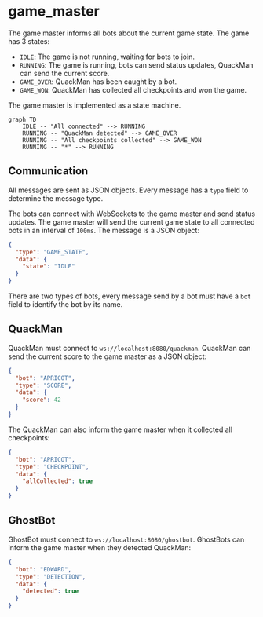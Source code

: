 # game_master

The game master informs all bots about the current game state.
The game has 3 states:
- `IDLE`: The game is not running, waiting for bots to join.
- `RUNNING`: The game is running, bots can send status updates, QuackMan can send the current score.
- `GAME_OVER`: QuackMan has been caught by a bot.
- `GAME_WON`: QuackMan has collected all checkpoints and won the game.

The game master is implemented as a state machine.

```mermaid
graph TD
    IDLE -- "All connected" --> RUNNING
    RUNNING -- "QuackMan detected" --> GAME_OVER
    RUNNING -- "All checkpoints collected" --> GAME_WON
    RUNNING -- "*" --> RUNNING
```

## Communication
All messages are sent as JSON objects.
Every message has a `type` field to determine the message type.

The bots can connect with WebSockets to the game master and send status updates.
The game master will send the current game state to all connected bots in an interval of `100ms`.
The message is a JSON object:
```json
{
  "type": "GAME_STATE",
  "data": {
    "state": "IDLE"
  }
}
```

There are two types of bots, every message send by a bot must have a `bot` field to identify the bot by its name.
## QuackMan
QuackMan must connect to `ws://localhost:8080/quackman`.
QuackMan can send the current score to the game master as a JSON object:
```json
{
  "bot": "APRICOT",
  "type": "SCORE",
  "data": {
    "score": 42
  }
}
```
The QuackMan can also inform the game master when it collected all checkpoints:
```json
{
  "bot": "APRICOT",
  "type": "CHECKPOINT",
  "data": {
    "allCollected": true
  }
}
```

## GhostBot
GhostBot must connect to `ws://localhost:8080/ghostbot`.
GhostBots can inform the game master when they detected QuackMan:
```json
{
  "bot": "EDWARD",
  "type": "DETECTION",
  "data": {
    "detected": true
  }
}
```